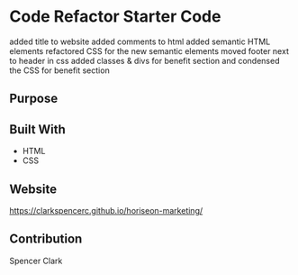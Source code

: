# Code Refactor Starter Code
added title to website 
added comments to html 
added semantic HTML elements 
refactored CSS for the new semantic elements
moved footer next to header in css 
added classes & divs for benefit section and condensed the CSS for benefit section

## Purpose 

## Built With 
* HTML 
* CSS 

## Website 
https://clarkspencerc.github.io/horiseon-marketing/

## Contribution 
Spencer Clark


